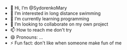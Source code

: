- 👋 Hi, I’m @SydorenkoMary
- 👀 I’m interested in long distance swimming
- 🌱 I’m currently learning programming
- 💞️ I’m looking to collaborate on my own project
- 📫 How to reach me don't try
- 😄 Pronouns: ...
- ⚡ Fun fact: don't like when someone make fun of me

<!---
SydorenkoMary/SydorenkoMary is a ✨ special ✨ repository because its `README.md` (this file) appears on your GitHub profile.
You can click the Preview link to take a look at your changes.
--->
